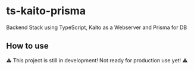 # ts-kaito-prisma

Backend Stack using TypeScript, Kaito as a Webserver and Prisma for DB

## How to use

⚠️ This project is still in development! Not ready for production use yet! ⚠️
